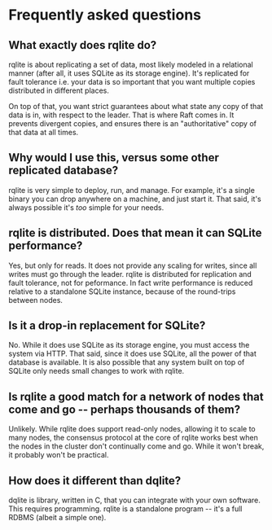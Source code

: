 # Frequently asked questions

## What exactly does rqlite do?
rqlite is about replicating a set of data, most likely modeled in a relational manner (after all, it uses SQLite as its storage engine). It's replicated for fault tolerance i.e. your data is so important that you want multiple copies distributed in different places.

On top of that, you want strict guarantees about what state any copy of that data is in, with respect to the leader. That is where Raft comes in. It prevents divergent copies, and ensures there is an "authoritative" copy of that data at all times.

## Why would I use this, versus some other replicated database?
rqlite is very simple to deploy, run, and manage. For example, it's a single binary you can drop anywhere on a machine, and just start it. That said, it's always possible it's _too_ simple for your needs.

## rqlite is distributed. Does that mean it can SQLite performance?
Yes, but only for reads. It does not provide any scaling for writes, since all writes must go through the leader. rqlite is distributed for replication and fault tolerance, not for peformance. In fact write performance is reduced relative to a standalone SQLite instance, because of the round-trips between nodes.

## Is it a drop-in replacement for SQLite?
No. While it does use SQLite as its storage engine, you must access the system via HTTP. That said, since it does use SQLite, all the power of that database is available. It is also possible that any system built on top of SQLite only needs small changes to work with rqlite.

## Is rqlite a good match for a network of nodes that come and go -- perhaps thousands of them?
Unlikely. While rqlite does support read-only nodes, allowing it to scale to many nodes, the consensus protocol at the core of rqlite works best when the nodes in the cluster don't continually come and go. While it won't break, it probably won't be practical.

## How does it different than dqlite?
dqlite is library, written in C, that you can integrate with your own software. This requires programming. rqlite is a standalone program -- it's a full RDBMS (albeit a simple one).
